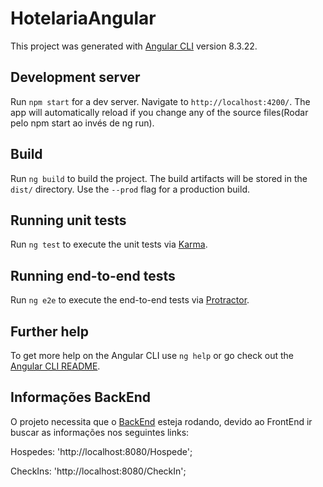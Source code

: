 # HotelariaAngular

This project was generated with [Angular CLI](https://github.com/angular/angular-cli) version 8.3.22.

## Development server

Run `npm start` for a dev server. Navigate to `http://localhost:4200/`. The app will automatically reload if you change any of the source files(Rodar pelo npm start ao invés de ng run).

## Build

Run `ng build` to build the project. The build artifacts will be stored in the `dist/` directory. Use the `--prod` flag for a production build.

## Running unit tests

Run `ng test` to execute the unit tests via [Karma](https://karma-runner.github.io).

## Running end-to-end tests

Run `ng e2e` to execute the end-to-end tests via [Protractor](http://www.protractortest.org/).

## Further help

To get more help on the Angular CLI use `ng help` or go check out the [Angular CLI README](https://github.com/angular/angular-cli/blob/master/README.md).

## Informações BackEnd

O projeto necessita que o [BackEnd](https://github.com/vpsgvitor/HotelariaBackEnd) esteja rodando, devido ao FrontEnd ir buscar as informações nos seguintes links:

  Hospedes: 'http://localhost:8080/Hospede';

  CheckIns: 'http://localhost:8080/CheckIn';

